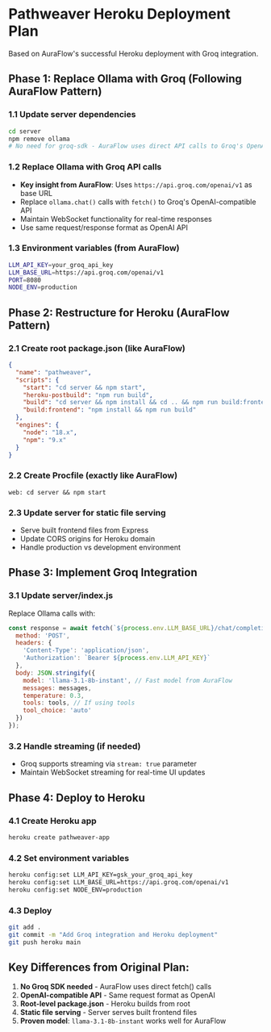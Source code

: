# Pathweaver Heroku Deployment Plan

Based on AuraFlow's successful Heroku deployment with Groq integration.

## Phase 1: Replace Ollama with Groq (Following AuraFlow Pattern)

### 1.1 Update server dependencies
```bash
cd server
npm remove ollama
# No need for groq-sdk - AuraFlow uses direct API calls to Groq's OpenAI-compatible endpoint
```

### 1.2 Replace Ollama with Groq API calls
- **Key insight from AuraFlow**: Uses `https://api.groq.com/openai/v1` as base URL
- Replace `ollama.chat()` calls with `fetch()` to Groq's OpenAI-compatible API
- Maintain WebSocket functionality for real-time responses
- Use same request/response format as OpenAI API

### 1.3 Environment variables (from AuraFlow)
```bash
LLM_API_KEY=your_groq_api_key
LLM_BASE_URL=https://api.groq.com/openai/v1
PORT=8080
NODE_ENV=production
```

## Phase 2: Restructure for Heroku (AuraFlow Pattern)

### 2.1 Create root package.json (like AuraFlow)
```json
{
  "name": "pathweaver",
  "scripts": {
    "start": "cd server && npm start",
    "heroku-postbuild": "npm run build",
    "build": "cd server && npm install && cd .. && npm run build:frontend",
    "build:frontend": "npm install && npm run build"
  },
  "engines": {
    "node": "18.x",
    "npm": "9.x"
  }
}
```

### 2.2 Create Procfile (exactly like AuraFlow)
```
web: cd server && npm start
```

### 2.3 Update server for static file serving
- Serve built frontend files from Express
- Update CORS origins for Heroku domain
- Handle production vs development environment

## Phase 3: Implement Groq Integration

### 3.1 Update server/index.js
Replace Ollama calls with:
```javascript
const response = await fetch(`${process.env.LLM_BASE_URL}/chat/completions`, {
  method: 'POST',
  headers: {
    'Content-Type': 'application/json',
    'Authorization': `Bearer ${process.env.LLM_API_KEY}`
  },
  body: JSON.stringify({
    model: 'llama-3.1-8b-instant', // Fast model from AuraFlow
    messages: messages,
    temperature: 0.3,
    tools: tools, // If using tools
    tool_choice: 'auto'
  })
});
```

### 3.2 Handle streaming (if needed)
- Groq supports streaming via `stream: true` parameter
- Maintain WebSocket streaming for real-time UI updates

## Phase 4: Deploy to Heroku

### 4.1 Create Heroku app
```bash
heroku create pathweaver-app
```

### 4.2 Set environment variables
```bash
heroku config:set LLM_API_KEY=gsk_your_groq_api_key
heroku config:set LLM_BASE_URL=https://api.groq.com/openai/v1
heroku config:set NODE_ENV=production
```

### 4.3 Deploy
```bash
git add .
git commit -m "Add Groq integration and Heroku deployment"
git push heroku main
```

## Key Differences from Original Plan:
1. **No Groq SDK needed** - AuraFlow uses direct fetch() calls
2. **OpenAI-compatible API** - Same request format as OpenAI
3. **Root-level package.json** - Heroku builds from root
4. **Static file serving** - Server serves built frontend files
5. **Proven model**: `llama-3.1-8b-instant` works well for AuraFlow